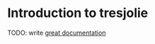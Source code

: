 # Introduction to tresjolie

TODO: write [great documentation](http://jacobian.org/writing/what-to-write/)
